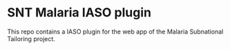 # SNT Malaria IASO plugin

This repo contains a IASO plugin for the web app of the Malaria Subnational Tailoring project.
